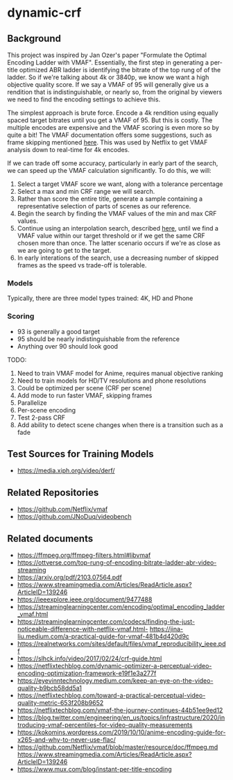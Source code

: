 # dynamic-crf

## Background

This project was inspired by Jan Ozer's paper "Formulate the Optimal Encoding Ladder with VMAF". Essentially, the first step in generating a per-title optimized ABR ladder is identifying the bitrate of the top rung of of the ladder. So if we're talking about 4k or 3840p, we know we want a high objective quality score. If we say a VMAF of 95 will generally give us a rendition that is indistinguishable, or nearly so, from the original by viewers we need to find the encoding settings to achieve this.

The simplest approach is brute force. Encode a 4k rendition using equally spaced target bitrates until you get a VMAF of 95. But this is costly. The multiple encodes are expensive and the VMAF scoring is even more so by quite a bit! The VMAF documentation offers some suggestions, such as frame skipping mentioned [here](https://netflixtechblog.com/vmaf-the-journey-continues-44b51ee9ed12). This was used by Netflix to get VMAF analysis down to real-time for 4k encodes.

If we can trade off some accuracy, particularly in early part of the search, we can speed up the VMAF calculation significantly. To do this, we will:

1. Select a target VMAF score we want, along with a tolerance percentage
2. Select a max and min CRF range we will search.
3. Rather than score the entire title, generate a sample containing a representative selection of parts of scenes as our reference.
4. Begin the search by finding the VMAF values of the min and max CRF values.
5. Continue using an interpolation search, described [here](https://www.geeksforgeeks.org/g-fact-84/), until we find a VMAF value within our target threshold or if we get the same CRF chosen more than once. The latter scenario occurs if we're as close as we are going to get to the target.
6. In early interations of the search, use a decreasing number of skipped frames as the speed vs trade-off is tolerable. 

### Models

Typically, there are three model types trained: 4K, HD and Phone

### Scoring

- 93 is generally a good target
- 95 should be nearly indistinguishable from the reference
- Anything over 90 should look good

TODO:

1. Need to train VMAF model for Anime, requires manual objective ranking
2. Need to train models for HD/TV resolutions and phone resolutions
3. Could be optimized per scene (CRF per scene)
4. Add mode to run faster VMAF, skipping frames
5. Parallelize
6. Per-scene encoding
7. Test 2-pass CRF
8. Add ability to detect scene changes when there is a transition such as a fade

## Test Sources for Training Models

- https://media.xiph.org/video/derf/

## Related Repositories

- https://github.com/Netflix/vmaf
- https://github.com/JNoDuq/videobench

## Related documents

- https://ffmpeg.org/ffmpeg-filters.html#libvmaf
- https://ottverse.com/top-rung-of-encoding-bitrate-ladder-abr-video-streaming
- https://arxiv.org/pdf/2103.07564.pdf
- https://www.streamingmedia.com/Articles/ReadArticle.aspx?ArticleID=139246
- https://ieeexplore.ieee.org/document/9477488
- https://streaminglearningcenter.com/encoding/optimal_encoding_ladder_vmaf.html
- https://streaminglearningcenter.com/codecs/finding-the-just-noticeable-difference-with-netflix-vmaf.html- https://jina-liu.medium.com/a-practical-guide-for-vmaf-481b4d420d9c
- https://realnetworks.com/sites/default/files/vmaf_reproducibility_ieee.pdf
- https://slhck.info/video/2017/02/24/crf-guide.html
- https://netflixtechblog.com/dynamic-optimizer-a-perceptual-video-encoding-optimization-framework-e19f1e3a277f
- https://eyevinntechnology.medium.com/keep-an-eye-on-the-video-quality-b9bcb58dd5a1
- https://netflixtechblog.com/toward-a-practical-perceptual-video-quality-metric-653f208b9652
- https://netflixtechblog.com/vmaf-the-journey-continues-44b51ee9ed12
- https://blog.twitter.com/engineering/en_us/topics/infrastructure/2020/introducing-vmaf-percentiles-for-video-quality-measurements
- https://kokomins.wordpress.com/2019/10/10/anime-encoding-guide-for-x265-and-why-to-never-use-flac/
- https://github.com/Netflix/vmaf/blob/master/resource/doc/ffmpeg.md
https://www.streamingmedia.com/Articles/ReadArticle.aspx?ArticleID=139246
- https://www.mux.com/blog/instant-per-title-encoding